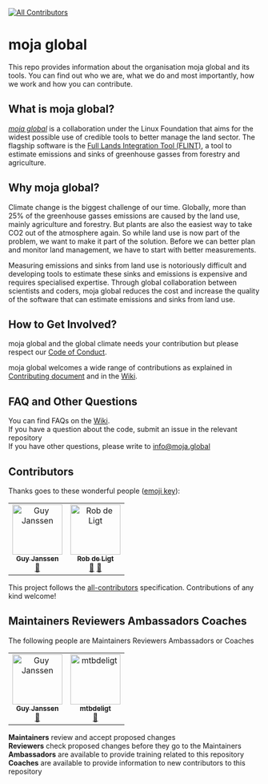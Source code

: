 [![All Contributors](https://img.shields.io/badge/all_contributors-2-orange.svg?style=flat-square)](#contributors)

# moja global   
This repo provides information about the organisation moja global and its tools. You can find out who we are, what we do and most importantly, how we work and how you can contribute.  


## What is moja global?  

[*moja global*](http://moja.global/) is a collaboration under the Linux Foundation that aims for the widest possible use of credible tools to better manage the land sector. The flagship software is the 
 [Full Lands Integration Tool (FLINT)](#FLINTpara), 
a tool to estimate emissions and sinks of greenhouse gasses from forestry and agriculture.  


## Why moja global?  

Climate change is the biggest challenge of our time. Globally, more than 25% of the greenhouse gasses emissions are caused by the land use, mainly agriculture and forestry. But plants are also the easiest way to take CO2 out of the atmosphere again. So  while land use is now part of the problem, we want to make it part of the solution. Before we can better plan and monitor land management, we have to start with better measurements.   

Measuring emissions and sinks from land use is notoriously difficult and developing tools to estimate these sinks and emissions is expensive and requires specialised expertise. Through global collaboration between scientists and coders, moja global reduces the cost and increase the quality of the software that can estimate emissions and sinks from land use.  



## How to Get Involved?  

moja global and the global climate needs your contribution but please respect our [Code of Conduct](https://github.com/moja-global/.github/blob/master/CODE_OF_CONDUCT.md). 

moja global welcomes a wide range of contributions as explained in [Contributing document](CONTRIBUTING.md) and in the [Wiki](https://github.com/moja-global/.github/wiki).  
  
  
  
## FAQ and Other Questions  

You can find FAQs on the [Wiki](https://github.com/moja.global/.github/wiki).  
If you have a question about the code, submit an issue in the relevant repository  
If you have other questions, please write to info@moja.global   


  
## Contributors

Thanks goes to these wonderful people ([emoji key](https://allcontributors.org/docs/en/emoji-key)):

<!-- ALL-CONTRIBUTORS-LIST:START - Do not remove or modify this section -->
<!-- prettier-ignore -->
<table><tr><td align="center"><a href="https://github.com/gmajan"><img src="https://avatars0.githubusercontent.com/u/8733319?v=4" width="100px;" alt="Guy Janssen"/><br /><sub><b>Guy Janssen</b></sub></a><br /><a href="#maintenance-gmajan" title="Maintenance">🚧</a></td><td align="center"><a href="https://github.com/mtbdeligt"><img src="https://avatars3.githubusercontent.com/u/16447169?v=4" width="100px;" alt="Rob de Ligt"/><br /><sub><b>Rob de Ligt</b></sub></a><br /><a href="https://github.com/moja-global/About-moja-global/commits?author=mtbdeligt" title="Documentation">📖</a> <a href="#maintenance-mtbdeligt" title="Maintenance">🚧</a></td></tr></table>

<!-- ALL-CONTRIBUTORS-LIST:END -->

This project follows the [all-contributors](https://github.com/all-contributors/all-contributors) specification. Contributions of any kind welcome!  

## Maintainers Reviewers Ambassadors Coaches

The following people are Maintainers Reviewers Ambassadors or Coaches

<table><tr><td align="center"><a href="https://github.com/gmajan"><img src="https://avatars0.githubusercontent.com/u/8733319?v=4" width="100px;" alt="Guy Janssen"/><br /><sub><b>Guy Janssen</b></sub></a><br /><a href="#maintenance-gmajan" title="Maintenance">🚧</a></td><td align="center"><a href="https://github.com/mtbdeligt"><img src="https://avatars3.githubusercontent.com/u/16447169?v=4" width="100px;" alt="mtbdeligt"/><br /><sub><b>mtbdeligt</b></sub></a><br /><a href="https://github.com/moja-global/About-moja-global/commits?author=mtbdeligt" title="Documentation">📖</a></td></tr></table>

**Maintainers** review and accept proposed changes  
**Reviewers** check proposed changes before they go to the Maintainers  
**Ambassadors** are available to provide training related to this repository  
**Coaches** are available to provide information to new contributors to this repository  

